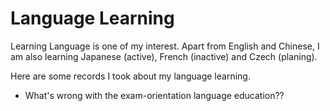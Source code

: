 # Language Learning

Learning Language is one of my interest. Apart from English and Chinese, I am also learning Japanese (active), French (inactive) and Czech (planing). 

Here are some records I took about my language learning. 

* What's wrong with the exam-orientation language education?? 